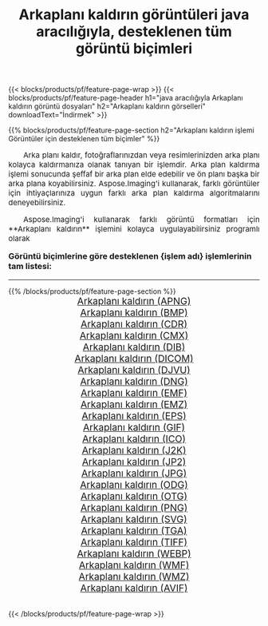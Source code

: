 ﻿---
title: Arkaplanı kaldırın görüntüleri java aracılığıyla, desteklenen tüm görüntü biçimleri 
weight: 3920
url: /tr/java/remove-background/ 
lang: tr
langdirlevel: 2
locales: zh-hans,ja,it,ru,de,es,fr,nl,id,lt,pl,pt,vi,tr,ko,zh-hant,ar,hi,th,sv,cs,uk,he
description: Aspose.Imaging'i kullanarak, java Aracılığıyla kolayca Arkaplanı kaldırın görüntüleri oluşturabilirsiniz
---

{{< blocks/products/pf/feature-page-wrap >}}
{{< blocks/products/pf/feature-page-header h1="java aracılığıyla Arkaplanı kaldırın görüntü dosyaları" h2="Arkaplanı kaldırın görselleri" downloadText="İndirmek" >}}


{{% blocks/products/pf/feature-page-section  h2="Arkaplanı kaldırın işlemi Görüntüler için desteklenen tüm biçimler" %}}
<p align="justify" style="text-indent:2em;font-size:15px;">
Arka planı kaldır, fotoğraflarınızdan veya resimlerinizden arka planı kolayca kaldırmanıza olanak tanıyan bir işlemdir. Arka plan kaldırma işlemi sonucunda şeffaf bir arka plan elde edebilir ve ön planı başka bir arka plana koyabilirsiniz. Aspose.Imaging'i kullanarak, farklı görüntüler için ihtiyaçlarınıza uygun farklı arka plan kaldırma algoritmalarını deneyebilirsiniz.
</p>
<p align="justify" style="text-indent:2em;font-size:15px;">
Aspose.Imaging'i kullanarak farklı görüntü formatları için **Arkaplanı kaldırın** işlemini kolayca uygulayabilirsiniz programlı olarak
</p>
<h3 style="margin-top:16px;">
Görüntü biçimlerine göre desteklenen {işlem adı} işlemlerinin tam listesi:
</h3>
<hr/>
{{% /blocks/products/pf/feature-page-section %}}
<div class="container-fluid productfamilypage bg-gray">
    <div class="convertypes bg-gray agp-content section">
        <div class="container">
		<div class="row other-converters" style="gap: 10px;font-size: 19px;text-align:center;">
		    <div class='col-md-3 other-converter remove-lp remove-rp'><a href="/imaging/tr/java/remove-background/apng/" style="padding:15px;">Arkaplanı kaldırın (APNG)</a></div><div class='col-md-3 other-converter remove-lp remove-rp'><a href="/imaging/tr/java/remove-background/bmp/" style="padding:15px;">Arkaplanı kaldırın (BMP)</a></div><div class='col-md-3 other-converter remove-lp remove-rp'><a href="/imaging/tr/java/remove-background/cdr/" style="padding:15px;">Arkaplanı kaldırın (CDR)</a></div><div class='col-md-3 other-converter remove-lp remove-rp'><a href="/imaging/tr/java/remove-background/cmx/" style="padding:15px;">Arkaplanı kaldırın (CMX)</a></div><div class='col-md-3 other-converter remove-lp remove-rp'><a href="/imaging/tr/java/remove-background/dib/" style="padding:15px;">Arkaplanı kaldırın (DIB)</a></div><div class='col-md-3 other-converter remove-lp remove-rp'><a href="/imaging/tr/java/remove-background/dicom/" style="padding:15px;">Arkaplanı kaldırın (DICOM)</a></div><div class='col-md-3 other-converter remove-lp remove-rp'><a href="/imaging/tr/java/remove-background/djvu/" style="padding:15px;">Arkaplanı kaldırın (DJVU)</a></div><div class='col-md-3 other-converter remove-lp remove-rp'><a href="/imaging/tr/java/remove-background/dng/" style="padding:15px;">Arkaplanı kaldırın (DNG)</a></div><div class='col-md-3 other-converter remove-lp remove-rp'><a href="/imaging/tr/java/remove-background/emf/" style="padding:15px;">Arkaplanı kaldırın (EMF)</a></div><div class='col-md-3 other-converter remove-lp remove-rp'><a href="/imaging/tr/java/remove-background/emz/" style="padding:15px;">Arkaplanı kaldırın (EMZ)</a></div><div class='col-md-3 other-converter remove-lp remove-rp'><a href="/imaging/tr/java/remove-background/eps/" style="padding:15px;">Arkaplanı kaldırın (EPS)</a></div><div class='col-md-3 other-converter remove-lp remove-rp'><a href="/imaging/tr/java/remove-background/gif/" style="padding:15px;">Arkaplanı kaldırın (GIF)</a></div><div class='col-md-3 other-converter remove-lp remove-rp'><a href="/imaging/tr/java/remove-background/ico/" style="padding:15px;">Arkaplanı kaldırın (ICO)</a></div><div class='col-md-3 other-converter remove-lp remove-rp'><a href="/imaging/tr/java/remove-background/j2k/" style="padding:15px;">Arkaplanı kaldırın (J2K)</a></div><div class='col-md-3 other-converter remove-lp remove-rp'><a href="/imaging/tr/java/remove-background/jp2/" style="padding:15px;">Arkaplanı kaldırın (JP2)</a></div><div class='col-md-3 other-converter remove-lp remove-rp'><a href="/imaging/tr/java/remove-background/jpg/" style="padding:15px;">Arkaplanı kaldırın (JPG)</a></div><div class='col-md-3 other-converter remove-lp remove-rp'><a href="/imaging/tr/java/remove-background/odg/" style="padding:15px;">Arkaplanı kaldırın (ODG)</a></div><div class='col-md-3 other-converter remove-lp remove-rp'><a href="/imaging/tr/java/remove-background/otg/" style="padding:15px;">Arkaplanı kaldırın (OTG)</a></div><div class='col-md-3 other-converter remove-lp remove-rp'><a href="/imaging/tr/java/remove-background/png/" style="padding:15px;">Arkaplanı kaldırın (PNG)</a></div><div class='col-md-3 other-converter remove-lp remove-rp'><a href="/imaging/tr/java/remove-background/svg/" style="padding:15px;">Arkaplanı kaldırın (SVG)</a></div><div class='col-md-3 other-converter remove-lp remove-rp'><a href="/imaging/tr/java/remove-background/tga/" style="padding:15px;">Arkaplanı kaldırın (TGA)</a></div><div class='col-md-3 other-converter remove-lp remove-rp'><a href="/imaging/tr/java/remove-background/tiff/" style="padding:15px;">Arkaplanı kaldırın (TIFF)</a></div><div class='col-md-3 other-converter remove-lp remove-rp'><a href="/imaging/tr/java/remove-background/webp/" style="padding:15px;">Arkaplanı kaldırın (WEBP)</a></div><div class='col-md-3 other-converter remove-lp remove-rp'><a href="/imaging/tr/java/remove-background/wmf/" style="padding:15px;">Arkaplanı kaldırın (WMF)</a></div><div class='col-md-3 other-converter remove-lp remove-rp'><a href="/imaging/tr/java/remove-background/wmz/" style="padding:15px;">Arkaplanı kaldırın (WMZ)</a></div><div class='col-md-3 other-converter remove-lp remove-rp'><a href="/imaging/tr/java/remove-background/avif/" style="padding:15px;">Arkaplanı kaldırın (AVIF)</a></div>
                </div>
        </div>
    </div>
</div>
<br/>

{{< /blocks/products/pf/feature-page-wrap >}}
